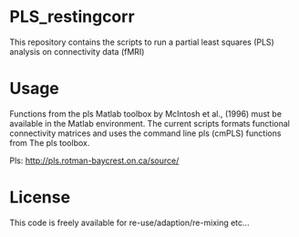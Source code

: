 # PLS_restingcorr
This repository contains the scripts to run a partial least squares (PLS) analysis on connectivity data (fMRI) 

# Usage
Functions from the pls Matlab toolbox by McIntosh et al., (1996) must be available in the Matlab environment. 
The current scripts formats functional connectivity matrices and uses the command line pls (cmPLS) functions from
The pls toolbox. 

Pls: http://pls.rotman-baycrest.on.ca/source/

# License 
This code is freely available for re-use/adaption/re-mixing etc...
